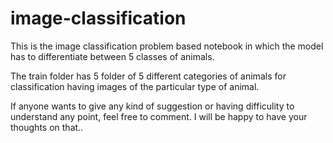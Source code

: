# image-classification

This is the image classification problem based notebook in which the model has to differentiate between 5 classes of animals.

<!--- In this i am importing the data of zip file from the google drive's shared link. The data is in zip format having three files/folders in it.
1) train folder
2) test folder
3) submission file format 
--->

<!--- test folder and submission file format is not of your's need.
--->

The train folder has 5 folder of 5 different categories of animals for classification having images of the particular type of animal.


<!--- ### Note :--
In this, i did'nt use any famous or fancy models to train the model.
--->

<!--- If anyone face any kind of difficultiy in loading the data, feel free to comment so that i can provide you the same.
--->

If anyone wants to give any kind of suggestion or having difficulity to understand any point, feel free to comment. I will be happy to have your thoughts on that..
